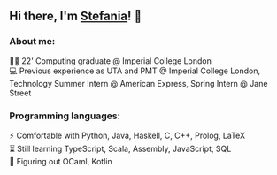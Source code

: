 ## Hi there, I'm [Stefania](https://www.linkedin.com/in/denisa-stefania-adriana-tudor-858172200)! 👋

### About me: <br />
👩‍🎓 22' Computing graduate @ Imperial College London <br />
💻 Previous experience as UTA and PMT @ Imperial College London, Technology Summer Intern @ American Express, Spring Intern @ Jane Street <br />

### Programming languages: <br />
⚡ Comfortable with Python, Java, Haskell, C, C++, Prolog, LaTeX <br />
⏳ Still learning TypeScript, Scala, Assembly, JavaScript, SQL <br />
🌱 Figuring out OCaml, Kotlin
